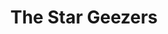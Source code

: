 ---
attached_collection: collections/star-geezers.md
attached_link: 
block_aspect_ratio: ratio-5x4
blog_block_cover: https://d1sf55qlb7p6hz.cloudfront.net/sk-fisheye_review-1-2.jpg
blog_header: https://d1sf55qlb7p6hz.cloudfront.net/stargeezers-1.jpg
caption: Fisheye Photo Review 2021.22
content: >-
  [**_The Star Geezers_**](https://jesserieser.com/collections/star-geezers) is
  featured in Fisheye’s Photo Review for 2021 and 2022. This French biennial
  review of contemporary photography stands at 564 pages and can be purchased
  [here.](https://www.fisheyemagazine.fr/store/en/product/fisheye-photo-review-2021-22/)


  Fisheye: "The Review is a true “bible” of contemporary photography, a handbook
  of inspirations, a guide of rising stars offers unexpected connections between
  fashion, documentary, intimate and experimental projects. This book gives a
  unique insight into today’s visual arts, and proves that there are no limits
  to audacity."


  This is a story about “Sky Village,” an astronomy centric retirement community
  and their founders, the self appointed “Star Geezers,” Jack and Alice Newton.
  Located in Arizona near the New Mexico and Mexico border, the remoteness
  (closest grocery store is 3 hours away) is a gift as this is one of the
  darkest places on the North American light pollution map. Couple this with the
  clear air of the desert, this was how the Newtons selected and purchased
  several hundred acres of land and divided them into 22 distinct lots.


  Easily one of the most interesting places I have visited in recent memory. A
  close-knit community bonded by their love of the celestial, the remoteness,
  and the darkness….. so dark that on a new moon you can no longer see your
  feet. So dark you never knew so many stars existed- appearing dizzying,
  textural, and 3-dimensional. So dark as your eyes adjust, you can see your
  shadow cast by the stars overhead.
date: 
news_category:
  - Press
theme_color: D9F8F4
title: The Star Geezers 
seo:
  meta_description: 
  meta_title: 
post_blocks:
  - _bookshop_name: posts/media-element-static
    caption: 
    image: https://d1sf55qlb7p6hz.cloudfront.net/blog_skygeezer-3.jpg
    template: block-media-element-static
    width: 50
  - _bookshop_name: posts/media-element-static
    caption: 
    image: https://d1sf55qlb7p6hz.cloudfront.net/stargeezers-2.jpg
    template: block-media-element-static
    width: 50
  - block: media-row-static
    template: block-media-row-static
  - _bookshop_name: posts/media-element-static
    caption: 
    image: https://d1sf55qlb7p6hz.cloudfront.net/blog_skygeezer-5.jpg
    template: block-media-element-static
    width: 100
  - block: media-row-static
    template: block-media-row-static
  - _bookshop_name: posts/media-element-static
    caption: 
    image: https://d1sf55qlb7p6hz.cloudfront.net/blog_skygeezer-6.jpg
    template: block-media-element-static
    width: 40
  - _bookshop_name: posts/media-element-static
    caption: 
    image: https://d1sf55qlb7p6hz.cloudfront.net/blog_skygeezer-7.jpg
    template: block-media-element-static
    width: 20
  - _bookshop_name: posts/media-element-static
    caption: 
    image: https://d1sf55qlb7p6hz.cloudfront.net/blog_skygeezer-8.jpg
    template: block-media-element-static
    width: 40
  - block: media-row-static
    template: block-media-row-static
  - _bookshop_name: posts/media-element-static
    caption: 
    image: https://d1sf55qlb7p6hz.cloudfront.net/blog_skygeezer-10.jpg
    template: block-media-element-static
    width: 33
  - _bookshop_name: posts/media-element-static
    caption: 
    image: https://d1sf55qlb7p6hz.cloudfront.net/blog_skygeezer-9.jpg
    template: block-media-element-static
    width: 66
  - block: media-row-static
    template: block-media-row-static
  - _bookshop_name: posts/media-element-static
    caption: 
    image: https://d1sf55qlb7p6hz.cloudfront.net/blog_skygeezer-11.jpg
    template: block-media-element-static
    width: 33
  - _bookshop_name: posts/media-element-static
    caption: 
    image: https://d1sf55qlb7p6hz.cloudfront.net/blog_skygeezer-12.jpg
    template: block-media-element-static
    width: 33
  - _bookshop_name: posts/media-element-static
    caption: 
    image: https://d1sf55qlb7p6hz.cloudfront.net/blog_skygeezer-14.jpg
    template: block-media-element-static
    width: 33
  - block: media-row-static
    template: block-media-row-static
  - _bookshop_name: posts/media-element-static
    caption: 
    image: https://d1sf55qlb7p6hz.cloudfront.net/blog_skygeezer-13.jpg
    template: block-media-element-static
    width: 100
blog_slider:
  - _bookshop_name: posts/media-element-url
    image: https://d1sf55qlb7p6hz.cloudfront.net/sk-fisheye_review-1-4.jpg
    template: block-media-element-url
  - _bookshop_name: posts/media-element-url
    image: https://d1sf55qlb7p6hz.cloudfront.net/sk-fisheye_review-2.jpg
    template: block-media-element-url
  - _bookshop_name: posts/media-element-url
    image: https://d1sf55qlb7p6hz.cloudfront.net/sk-fisheye_review-3.jpg
    template: block-media-element-url
  - _bookshop_name: posts/media-element-url
    image: https://d1sf55qlb7p6hz.cloudfront.net/sk-fisheye_review-4.jpg
    template: block-media-element-url
  - _bookshop_name: posts/media-element-url
    image: https://d1sf55qlb7p6hz.cloudfront.net/sk-fisheye_review-5.jpg
    template: block-media-element-url
---